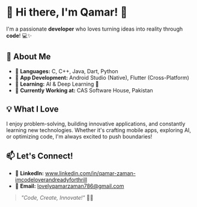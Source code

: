 # 👋 Hi there, I'm Qamar! 🚀  

I'm a passionate **developer** who loves turning ideas into reality through **code**! 💻✨  

## 🌟 About Me  
- 🔹 **Languages:** C, C++, Java, Dart, Python  
- 🔹 **App Development:** Android Studio (Native), Flutter (Cross-Platform)  
- 🔹 **Learning:** AI & Deep Learning 🤖  
- 🔹 **Currently Working at:** CAS Software House, Pakistan  

## 💡 What I Love  
I enjoy problem-solving, building innovative applications, and constantly learning new technologies. Whether it's crafting mobile apps, exploring AI, or optimizing code, I'm always excited to push boundaries!  

## 📫 Let's Connect!     
- 🔗 **LinkedIn:** www.linkedin.com/in/qamar-zaman-imcodeloverandreadyforthrill  
- 💌 **Email:** lovelyqamarzaman786@gmail.com  

> *"Code, Create, Innovate!"* 🚀🔥  
